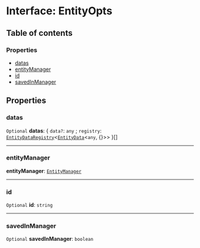# Interface: EntityOpts

## Table of contents

### Properties

* [datas](/en/auto-docs/playground-react/interfaces/EntityOpts.md#datas)
* [entityManager](/en/auto-docs/playground-react/interfaces/EntityOpts.md#entitymanager)
* [id](/en/auto-docs/playground-react/interfaces/EntityOpts.md#id)
* [savedInManager](/en/auto-docs/playground-react/interfaces/EntityOpts.md#savedinmanager)

## Properties

### datas

`Optional` **datas**: { `data?`: `any` ; `registry`: [`EntityDataRegistry`](/en/auto-docs/playground-react/interfaces/EntityDataRegistry.md)<[`EntityData`](/en/auto-docs/playground-react/classes/EntityData.md)<`any`, {}>>  }\[]

***

### entityManager

**entityManager**: [`EntityManager`](/en/auto-docs/playground-react/classes/EntityManager.md)

***

### id

`Optional` **id**: `string`

***

### savedInManager

`Optional` **savedInManager**: `boolean`
